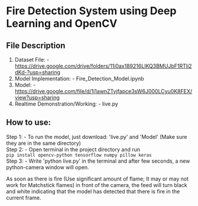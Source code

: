 # Fire Detection System using Deep Learning and OpenCV

## File Description

1. Dataset File: - https://drive.google.com/drive/folders/11i0ax189216LIKQ3BMUJbF1RTIi2dKd-?usp=sharing
2. Model Implementation: - Fire_Detection_Model.ipynb
3. Model: - https://drive.google.com/file/d/1j1awnZTvjfapce3sW6J000LCyu0K8FEX/view?usp=sharing
4. Realtime Demonstration/Working: - live.py

## How to use:

Step 1: - To run the model, just download: 'live.py' and 'Model' (Make sure they are in the same directory)  
Step 2: - Open terminal in the project directory and run  
```pip install opencv-python tensorflow numpy pillow keras```  
Step 3: - Write 'python live.py' in the terminal and after few seconds, a new python-camera window will open.

As soon as there is fire (Use significant amount of flame; It may or may not work for Matchstick flames) in front of the camera, the feed will turn black and white indicating that the model has detected that there is fire in the current frame.
